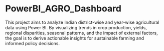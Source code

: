 # PowerBI_AGRO_Dashboard

This project aims to analyze Indian district-wise and year-wise agricultural data using Power BI. By visualizing trends in crop production, yields, regional disparities, seasonal patterns, and the impact of external factors, the goal is to derive actionable insights for sustainable farming and informed policy decisions.
